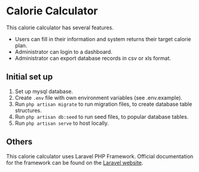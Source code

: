 # Calorie Calculator

This calorie calculator has several features.
- Users can fill in their information and system returns their target calorie plan.
- Administrator can login to a dashboard.
- Administrator can export database records in csv or xls format.

## Initial set up

1. Set up mysql database.
2. Create `.env` file with own environment variables (see .env.example).
3. Run `php artisan migrate` to run migration files, to create database table structures.
4. Run `php artisan db:seed` to run seed files, to popular database tables.
5. Run `php artisan serve` to host locally.

## Others

This calorie calculator uses Laravel PHP Framework. Official documentation for the framework can be found on the [Laravel website](http://laravel.com/docs).